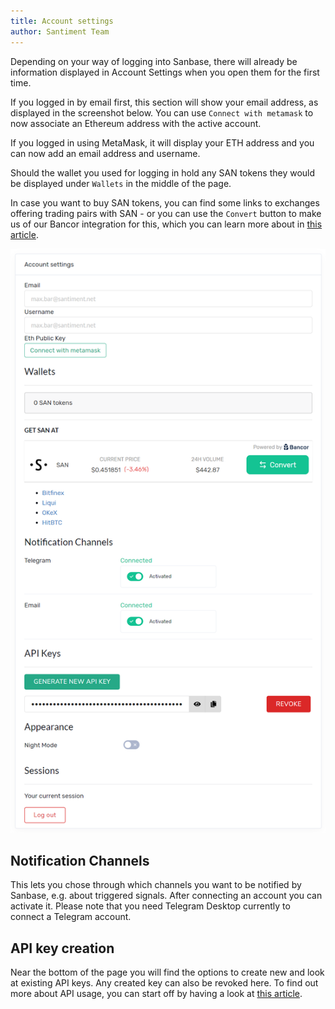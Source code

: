 ```yaml
---
title: Account settings
author: Santiment Team
---
```


Depending on your way of logging into Sanbase, there will already be
information displayed in Account Settings when you open them for the
first time.



If you logged in by email first, this section will show your email
address, as displayed in the screenshot below. You can use `Connect
with metamask` to now associate an Ethereum address with the active
account.

If you logged in using MetaMask, it will display your ETH address and
you can now add an email address and username.



Should the wallet you used for logging in hold any SAN tokens they would
be displayed under `Wallets` in the middle of the page.

In case you want to buy SAN tokens, you can find some links to exchanges
offering trading pairs with SAN - or you can use the `Convert` button
to make us of our Bancor integration for this, which you can learn more
about in [this
article](/san-tokens/buy-san-tokens-using-bancor/).

![](12_account_settings.png)

## Notification Channels

This lets you chose through which channels you want to be notified by
Sanbase, e.g. about triggered signals. After connecting an account you
can activate it. Please note that you need Telegram Desktop currently to
connect a Telegram account.

## API key creation

Near the bottom of the page you will find the options to create new and
look at existing API keys. Any created key can also be revoked here. To
find out more about API usage, you can start off by having a look at
[this article](/products-and-plans/create-an-api-key/).
